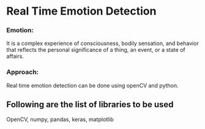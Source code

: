 # Real Time Emotion Detection

### Emotion:
It is a complex experience of consciousness, bodily sensation, and behavior that reflects the personal significance of a thing, an event, or a state of affairs.

### Approach:
Real time emotion detection can be done using openCV and python.

## Following are the list of libraries to be used
OpenCV, numpy, pandas, keras, matplotlib
